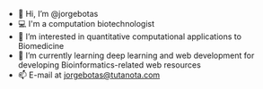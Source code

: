 - 👋 Hi, I’m @jorgebotas
- :computer: I'm a computation biotechnologist
- 👀 I’m interested in quantitative computational applications to Biomedicine
- 🌱 I’m currently learning deep learning and  web development for developing Bioinformatics-related web resources
- 📫 E-mail at jorgebotas@tutanota.com

<!--- - 💞️ I’m looking to collaborate on as many interesting bioinformatics projects as possible! --->


<!---
jorgebotas/jorgebotas is a ✨ special ✨ repository because its `README.md` (this file) appears on your GitHub profile.
You can click the Preview link to take a look at your changes.
--->
